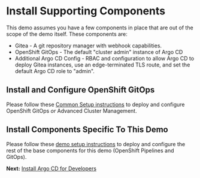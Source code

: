 # Install Supporting Components

This demo assumes you have a few components in place that are out of the scope of the demo itself.  These components are:

* Gitea - A git repository manager with webhook capabilities.
* OpenShift GitOps - The default "cluster admin" instance of Argo CD
* Additional Argo CD Config - RBAC and configuration to allow Argo CD to deploy Gitea instances, use an edge-terminated TLS route, and set the default Argo CD role to "admin".

## Install and Configure OpenShift GitOps

Please follow these [Common Setup instructions](https://github.com/pittar-demos/demo-setup#common-setup) to deploy and configure OpenShift GitOps *or* Advanced Cluster Management.

## Install Components Specific To This Demo

Please follow these [demo setup instructions](https://github.com/pittar-demos/demo-setup#demo-gitops-and-serverless-cicd-with-openshift) to deploy and configure the rest of the base components for this demo (OpenShift Pipelines and GitOps).


**Next:** [Install Argo CD for Developers](02-install-argocd-for-developers.md)
